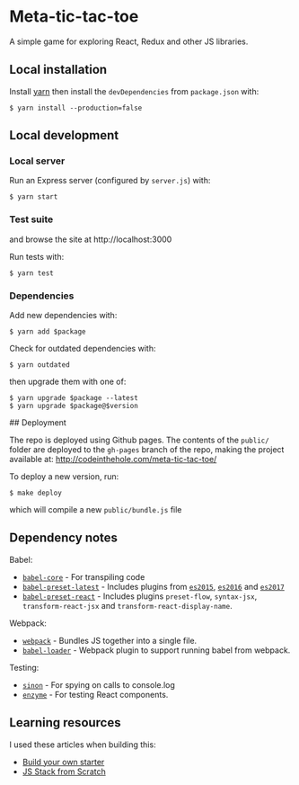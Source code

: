 # Meta-tic-tac-toe

A simple game for exploring React, Redux and other JS libraries.


## Local installation

Install [yarn](https://yarnpkg.com/en/) then install the `devDependencies` from
`package.json` with:

    $ yarn install --production=false


## Local development

### Local server

Run an Express server (configured by `server.js`) with:

    $ yarn start

### Test suite

and browse the site at http://localhost:3000

Run tests with:

    $ yarn test

### Dependencies

Add new dependencies with:

    $ yarn add $package

Check for outdated dependencies with:

    $ yarn outdated

then upgrade them with one of:

    $ yarn upgrade $package --latest
    $ yarn upgrade $package@$version


## Deployment

The repo is deployed using Github pages. The contents of the `public/` folder
are deployed to the `gh-pages` branch of the repo, making the project available
at: http://codeinthehole.com/meta-tic-tac-toe/

To deploy a new version, run:

    $ make deploy

which will compile a new `public/bundle.js` file


## Dependency notes

Babel:

- [`babel-core`](https://www.npmjs.com/package/babel-core) - For transpiling code
- [`babel-preset-latest`](https://www.npmjs.com/package/babel-preset-latest) -
    Includes plugins from
    [`es2015`](https://babeljs.io/docs/plugins/preset-es2015/),
    [`es2016`](https://babeljs.io/docs/plugins/preset-es2016/) and
    [`es2017`](https://babeljs.io/docs/plugins/preset-es2017/)
- [`babel-preset-react`](https://www.npmjs.com/package/babel-preset-react) -
    Includes plugins `preset-flow`, `syntax-jsx`, `transform-react-jsx` and `transform-react-display-name`.

Webpack:

- [`webpack`](https://www.npmjs.com/package/webpack) - Bundles JS together into
    a single file.
- [`babel-loader`](https://www.npmjs.com/package/babel-loader) - Webpack plugin
    to support running babel from webpack.

Testing:

- [`sinon`](https://www.npmjs.com/package/sinon) - For spying on calls to console.log
- [`enzyme`](https://enzymejs.github.io/enzyme/) - For testing React components.


## Learning resources

I used these articles when building this:

- [Build your own starter](http://andrewhfarmer.com/build-your-own-starter/#0-intro)
- [JS Stack from Scratch](https://github.com/verekia/js-stack-from-scratch)
